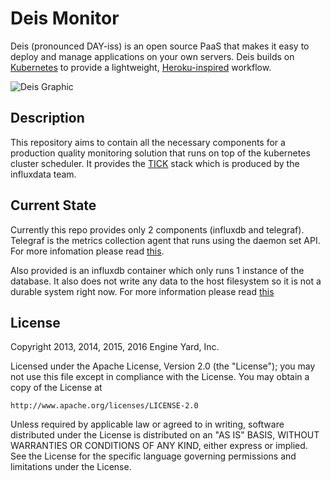 # Deis Monitor

Deis (pronounced DAY-iss) is an open source PaaS that makes it easy to deploy and manage
applications on your own servers. Deis builds on [Kubernetes](http://kubernetes.io/) to provide
a lightweight, [Heroku-inspired](http://heroku.com) workflow.

![Deis Graphic](https://s3-us-west-2.amazonaws.com/get-deis/deis-graphic-small.png)

## Description
This repository aims to contain all the necessary components for a production quality monitoring solution that runs on top of the kubernetes cluster scheduler. It provides the [TICK](https://influxdata.com/time-series-platform/) stack which is produced by the influxdata team.

## Current State
Currently this repo provides only 2 components (influxdb and telegraf). Telegraf is the metrics collection agent that runs using the daemon set API. For more infomation please read [this](telegraf/README.md).

Also provided is an influxdb container which only runs 1 instance of the database. It also does not write any data to the host filesystem so it is not a durable system right now. For more information please read [this](influxdb/README.md)

## License
Copyright 2013, 2014, 2015, 2016 Engine Yard, Inc.

Licensed under the Apache License, Version 2.0 (the "License");
you may not use this file except in compliance with the License.
You may obtain a copy of the License at

    http://www.apache.org/licenses/LICENSE-2.0

Unless required by applicable law or agreed to in writing, software
distributed under the License is distributed on an "AS IS" BASIS,
WITHOUT WARRANTIES OR CONDITIONS OF ANY KIND, either express or implied.
See the License for the specific language governing permissions and
limitations under the License.